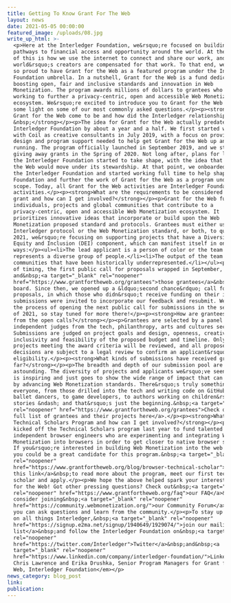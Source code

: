 ```yaml
---
title: Getting To Know Grant For The Web
layout: news
date: 2021-05-05 00:00:00
featured_image: /uploads/08.jpg
write_up_html: >-
  <p>Here at the Interledger Foundation, we&rsquo;re focused on building
  pathways to financial access and opportunity around the world. At the center
  of this is how we use the internet to connect and share our work, and how the
  world&rsquo;s creators are compensated for that work. To that end, we&rsquo;re
  so proud to have Grant for the Web as a featured program under the Interledger
  Foundation umbrella. In a nutshell, Grant for the Web is a fund dedicated to
  boosting open, fair and inclusive standards and innovation in Web
  Monetization. The program awards millions of dollars to grantees who are
  working to further a privacy-centric, open and accessible Web Monetization
  ecosystem. We&rsquo;re excited to introduce you to Grant for the Web and shed
  some light on some of our most commonly asked questions.</p><p><strong>How did
  Grant for the Web come to be and how did the Interledger relationship develop?
  &nbsp;</strong></p><p>The idea for Grant for the Web actually predates the
  Interledger Foundation by about a year and a half. We first started working
  with Coil as creative consultants in July 2019, with a focus on providing the
  design and program support needed to help get Grant for the Web up and
  running. The program officially launched in September 2019, and we started
  giving away grants in the Spring of 2020. Not long after, plans for launching
  the Interledger Foundation started to take shape, with the idea that Grant for
  the Web would move under its stewardship. At that point, we onboarded fully to
  the Interledger Foundation and started working full time to help shape the
  Foundation and further the work of Grant for the Web as a program under its
  scope. Today, all Grant for the Web activities are Interledger Foundation
  activities.</p><p><strong>What are the requirements to be considered for a
  grant and how can I get involved?</strong></p><p>Grant for the Web funds
  individuals, projects and global communities that contribute to a
  privacy-centric, open and accessible Web Monetization ecosystem. It
  prioritizes innovative ideas that incorporate or build upon the Web
  Monetization proposed standard and protocols. Grantees must either use the
  Interledger protocol or the Web Monetization standard, or both, to qualify. In
  2021, we&rsquo;re focusing on supporting projects that have a Diversity,
  Equity and Inclusion (DEI) component, which can manifest itself in one of two
  ways:</p><ul><li>The lead applicant is a person of color or the team
  represents a diverse group of people.</li><li>The output of the team benefits
  communities that have been historically underrepresented.</li></ul><p>In terms
  of timing, the first public call for proposals wrapped in September,
  and&nbsp;<a target="_blank" rel="noopener"
  href="https://www.grantfortheweb.org/grantees">those grantees</a>&nbsp;came on
  board. Since then, we opened up a &ldquo;second chance&rdquo; call for
  proposals, in which those who didn&rsquo;t receive funding on their initial
  submissions were invited to incorporate our feedback and resubmit. We are in
  the process of opening the next public call for submissions in the second half
  of 2021, so stay tuned for more there!</p><p><strong>How are grantees selected
  from the open calls?</strong></p><p>Grantees are selected by a panel of
  independent judges from the tech, philanthropy, arts and cultures sectors.
  Submissions are judged on project goals and design, openness, creativity,
  inclusivity and feasibility of the proposed budget and timeline. Only those
  projects meeting the award criteria will be reviewed, and all proposed award
  decisions are subject to a legal review to confirm an applicant&rsquo;s
  eligibility.</p><p><strong>What kinds of submissions have received grants so
  far?</strong></p><p>The breadth and depth of our submission pool are truly
  astounding. The diversity of projects and applicants we&rsquo;ve seen to date
  is inspiring and just goes to show the wide range of impact that can be made
  by advancing Web Monetization standards. There&rsquo;s truly something for
  everyone, from those drilled into the tech and writing code on GitHub, to
  ballet dancers, to game developers, to authors working on children&rsquo;s
  stories &ndash; and that&rsquo;s just the beginning.&nbsp;<a target="_blank"
  rel="noopener" href="https://www.grantfortheweb.org/grantees">Check out our
  full list of grantees and their projects here</a>.</p><p><strong>What is the
  Technical Scholars Program and how can I get involved?</strong></p><p>We
  kicked off the Technical Scholars program last year to fund talented
  independent browser engineers who are experimenting and integrating Web
  Monetization into browsers in order to get closer to native browser support.
  If you&rsquo;re interested in building Web Monetization into the web platform,
  you could be a great candidate for this program.&nbsp;<a target="_blank"
  rel="noopener"
  href="https://www.grantfortheweb.org/blog/browser-technical-scholar">Follow
  this link</a>&nbsp;to read more about the program, meet our first technical
  scholar and apply.</p><p>We hope the above helped spark your interest in Grant
  for the Web! Got other pressing questions? Check out&nbsp;<a target="_blank"
  rel="noopener" href="https://www.grantfortheweb.org/faq">our FAQ</a>&nbsp;and
  consider joining&nbsp;<a target="_blank" rel="noopener"
  href="https://community.webmonetization.org/">our Community Forum</a>, where
  you can ask questions and learn from the community.</p><p>To stay up to date
  on all things Interledger,&nbsp;<a target="_blank" rel="noopener"
  href="https://signup.e2ma.net/signup/1940649/1929074/">join our mailing
  list</a>&nbsp;and follow the Interledger Foundation on&nbsp;<a target="_blank"
  rel="noopener"
  href="https://twitter.com/Interledger">Twitter</a>&nbsp;and&nbsp;<a
  target="_blank" rel="noopener"
  href="https://www.linkedin.com/company/interledger-foundation/">LinkedIn</a>.</p><p><em>By
  Chris Lawrence and Erika Drushka, Senior Program Managers for Grant for the
  Web, Interledger Foundation</em></p>
news_category: blog_post
link:
publication:
---
```


